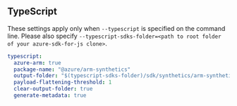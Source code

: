 ## TypeScript

These settings apply only when `--typescript` is specified on the command line.
Please also specify `--typescript-sdks-folder=<path to root folder of your azure-sdk-for-js clone>`.

``` yaml $(typescript)
typescript:
  azure-arm: true
  package-name: "@azure/arm-synthetics"
  output-folder: "$(typescript-sdks-folder)/sdk/synthetics/arm-synthetics"
  payload-flattening-threshold: 1
  clear-output-folder: true
  generate-metadata: true
```
